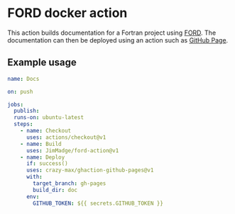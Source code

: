 # FORD docker action

This action builds documentation for a Fortran project using
[FORD](https://github.com/Fortran-FOSS-Programmers/ford). The documentation can
then be deployed using an action such as [GitHub
Page](https://github.com/marketplace/actions/github-pages).

## Example usage

```yaml
name: Docs

on: push

jobs:
  publish:
  runs-on: ubuntu-latest
  steps:
    - name: Checkout
      uses: actions/checkout@v1
    - name: Build
      uses: JimMadge/ford-action@v1
    - name: Deploy
      if: success()
      uses: crazy-max/ghaction-github-pages@v1
      with:
        target_branch: gh-pages
        build_dir: doc
      env:
        GITHUB_TOKEN: ${{ secrets.GITHUB_TOKEN }}
```

